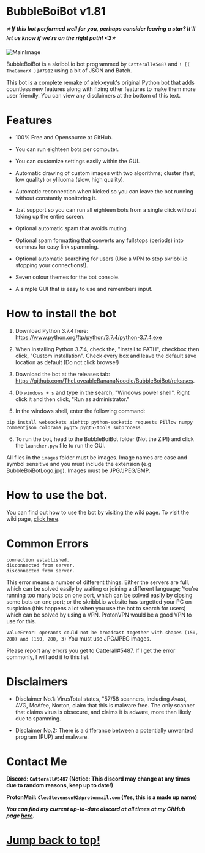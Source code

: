 # BubbleBoiBot v1.81


***⭐ If this bot performed well for you, perhaps consider leaving a star? It'll let us know if we're on the right path! <3⭐***

![MainImage](https://user-images.githubusercontent.com/54080082/66329928-50329780-e927-11e9-99e9-3be6b64afe0d.jpg)

BubbleBoiBot is a skribbl.io bot programmed by `Catterall#5487` and `! [( TheGamerX )]#7912` using a bit of JSON and Batch.

This bot is a complete remake of alekxeyuk's original Python bot that adds countless new features along with fixing other features to make them more user friendly. You can view any disclaimers at the bottom of this text.


# Features
- 100% Free and Opensource at GitHub.
+ You can run eighteen bots per computer.
- You can customize settings easily within the GUI.
+ Automatic drawing of custom images with two algorithms; cluster (fast, low quality) or yliluoma (slow, high quality).
- Automatic reconnection when kicked so you can leave the bot running without constantly monitoring it.
+ .bat support so you can run all eighteen bots from a single click without taking up the entire screen.
- Optional automatic spam that avoids muting.
+ Optional spam formatting that converts any fullstops (periods) into commas for easy link spamming.
- Optional automatic searching for users (Use a VPN to stop skribbl.io stopping your connections!).
+ Seven colour themes for the bot console.
- A simple GUI that is easy to use and remembers input.


# How to install the bot
1. Download Python 3.7.4 here: https://www.python.org/ftp/python/3.7.4/python-3.7.4.exe

2. When installing Python 3.7.4, check the, "Install to PATH", checkbox then click, "Custom installation". Check every box and leave the default save location as default (Do not click browse!)

3. Download the bot at the releases tab: https://github.com/TheLoveableBananaNoodle/BubbleBoiBot/releases.

4. Do `windows + s` and type in the search, "Windows power shell". Right click it and then click, "Run as administrator."

5. In the windows shell, enter the following command:
```
pip install websockets aiohttp python-socketio requests Pillow numpy commentjson colorama pyqt5 pyqt5-tools subprocess
```
6. To run the bot, head to the BubbleBoiBot folder (Not the ZIP!) and click the `launcher.pyw` file to run the GUI.

All files in the `images` folder must be images.
Image names are case and symbol sensitive and you must include the extension (e.g BubbleBoiBotLogo.jpg).
Images must be JPG/JPEG/BMP.


# How to use the bot.

You can find out how to use the bot by visiting the wiki page. To visit the wiki page, [click here](https://github.com/TheLoveableBananaNoodle/BubbleBoiBot/wiki).


# Common Errors
```
connection established.
disconnected from server.
disconnected from server.
```
This error means a number of different things. Either the servers are full, which can be solved easily by waiting or joining a different language; You're running too many bots on one port, which can be solved easily by closing some bots on one port; or the skribbl.io website has targetted your PC on suspicion (this happens a lot when you use the bot to search for users) which can be solved by using a VPN. ProtonVPN would be a good VPN to use for this.

`ValueError: operands could not be broadcast together with shapes (150, 200) and (150, 200, 3)` You must use JPG/JPEG images.

Please report any errors you get to Catterall#5487. If I get the error commonly, I will add it to this list.


# Disclaimers
- Disclaimer No.1: VirusTotal states, "57/58 scanners, including Avast, AVG, McAfee, Norton, claim that this is malware free. The only scanner that claims virus is obsecure, and claims it is adware, more than likely due to spamming.

- Disclaimer No.2: There is a differance between a potentially unwanted program (PUP) and malware.


# Contact Me
**Discord: `Catterall#5487` (Notice: This discord may change at any times due to random reasons, keep up to date!)**

**ProtonMail: `CleoStevenson92@protonmail.com` (Yes, this is a made up name)**

***You can find my current up-to-date discord at all times at my GitHub page [here](https://github.com/TheLoveableBananaNoodle).***


# [Jump back to top!](https://github.com/TheLoveableBananaNoodle/BubbleBoiBot#bubbleboibot-v181)
